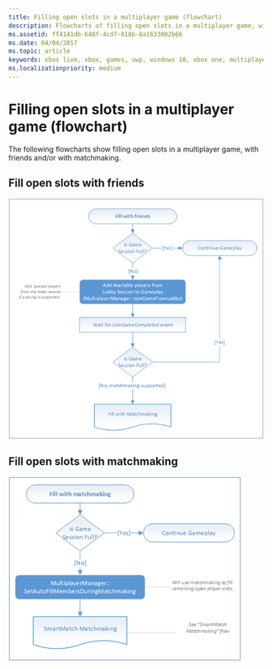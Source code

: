```yaml
---
title: Filling open slots in a multiplayer game (flowchart)
description: Flowcharts of filling open slots in a multiplayer game, with friends and/or with matchmaking.
ms.assetid: ff4141db-648f-4cd7-818b-8a1633002b66
ms.date: 04/04/2017
ms.topic: article
keywords: xbox live, xbox, games, uwp, windows 10, xbox one, multiplayer manager, flowchart
ms.localizationpriority: medium
---
```


# Filling open slots in a multiplayer game (flowchart)

The following flowcharts show filling open slots in a multiplayer game, with friends and/or with matchmaking.


## Fill open slots with friends

![SmartMatch matchmaking](live-mpm-fill-open-slots-images/mpm-fill-open-slots-with-friends.png)


## Fill open slots with matchmaking

![SmartMatch matchmaking](live-mpm-fill-open-slots-images/mpm-fill-open-slots-with-matchmaking.png)
